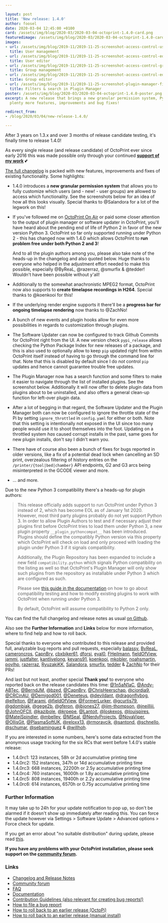 ```yaml
---

layout: post
title: 'New release: 1.4.0'
author: foosel
date: 2020-03-04 12:45:00 +0100
card: /assets/img/blog/2020-03/2020-03-04-octoprint-1.4.0-card.png
featuredimage: /assets/img/blog/2020-03/2020-03-04-octoprint-1.4.0-card.png
images:
- url: /assets/img/blog/2019-11/2019-11-25-screenshot-access-control-users.png
  title: User management
- url: /assets/img/blog/2019-11/2019-11-25-screenshot-access-control-edit-user.png
  title: User editor
- url: /assets/img/blog/2019-11/2019-11-25-screenshot-access-control-groups.png
  title: Group management
- url: /assets/img/blog/2019-11/2019-11-25-screenshot-access-control-edit-group.png
  title: Group editor
- url: /assets/img/blog/2019-11/2019-11-25-screenshot-plugin-manager-filters-and-search.png
  title: Filters & search in Plugin Manager
poster: /assets/img/blog/2020-03/2020-03-04-octoprint-1.4.0-poster.png
excerpt: A new release that brings a new granular permission system, Python 3 compatibility and
  plenty more features, improvements and bug fixes!

redirect_from:
- /blog/2020/03/04/new-release-1.4.0/

---
```


After 3 years on 1.3.x and over 3 months of release candidate testing, it's finally time to release 1.4.0!

As every single release (and release candidate) of OctoPrint ever since early 2016 this was made possible only 
through your continued **[support of my work](/support-octoprint/)** 💕

[The full changelog](https://github.com/foosel/OctoPrint/releases/tag/1.4.0) is packed with 
new features, improvements and fixes of existing functionality. Some highlights:

  * 1.4.0 introduces a **new granular permission system** that allows you to fully customize which users (and - new! - user 
    groups) are allowed to access which functionality. See the screenshots below for an idea of how all this looks
    visually. Special thanks to @Salandora for a lot of the legwork on this!
  * If you've followed me on [OctoPrint On Air](https://www.youtube.com/playlist?list=PL9j2DtsIPVkOFIMRrnnbXsnXtQmwj1IId) 
    or paid some closer attention to the output of plugin manager
    or software updater in OctoPrint, you'll have heard about the pending end of life of Python 2 in favor of the new
    version Python 3. OctoPrint so far only supported running under Python 2 - this has changed now with 1.4.0 which 
    allows OctoPrint to **run problem free under both Python 2 and 3**! 

    And to all the plugin authors among you, please also take note of the heads-up in the changelog and also quoted below.
    Huge thanks to everyone who helped in the adjustment effort needed to make this possible, especially @ByReaL, 
    @razerraz, @smurfix & @tedder! Wouldn't have been possible without y'all!
  * Additionally to the somewhat anachronistic MPEG2 format, OctoPrint now also supports to **create timelapse recordings 
    in H264**. Special thanks to @koenkooi for this!
  * If the underlying render engine supports it there'll be a **progress bar for ongoing timelapse rendering** now thanks
    to @ZachNo!
  * A bunch of new events and plugin hooks allow for even more possibilities in regards to customization through
    plugins.
  * The Software Updater can now be configured to track Github Commits for OctoPrint right from the UI. A new version
    check `pypi_release` allows checking the Python Package Index for new releases of a package, and this is also used
    to optionally allow to keep `pip` updated right from within OctoPrint itself instead of having to go through the
    command line for that. Note that this is disabled by default since I do *not* control `pip` updates and hence cannot
    guarantee trouble free updates.
  * The Plugin Manager now has a search function and some filters to make it easier to navigate through the list
    of installed plugins. See the screenshot below. Additionally it will now offer to delete plugin data from plugins
    about to be uninstalled, and also offers a general clean-up function for left-over plugin data.
  * After a lot of begging in that regard, the Software Updater and the Plugin Manager both can now be configured to ignore
    the throttle state of the Pi by setting `ignore_throttled` in `config.yaml` for either or both. Note that this 
    setting is intentionally not exposed in the UI since too many people would use it to shoot themselves into the foot.
    Updating on a throttled system *has* caused corrupt installs in the past, same goes for new plugin installs, don't 
    say I didn't warn you.
  * There have of course also been a bunch of fixes for bugs reported in older versions, like a fix of a potential dead 
    lock when cancelling an SD print, overzealous filtering of history entries on the `/printer/{tool|bed|chamber}` 
    API endpoints, G2 and G3 arcs being misinterpreted in the GCODE viewer and more.
  * ... and more.

Due to the new Python 3 compatibility there's a heads-up for plugin authors:

> This release officially adds support to run OctoPrint under Python 3 instead of 2, which has become EOL as of January 1st 2020. However, most third party plugins probably do not yet support Python 3. In order to allow Plugin Authors to test and if necessary adjust their plugins first before OctoPrint tries to load them under Python 3, a new plugin property `__plugin_pythoncompat__` has been introduced. Plugins should define the compatibly Python version via this property which OctoPrint will check on load and only proceed with loading the plugin under Python 3 if it signals compatibility. 
>
>
> Additionally, the Plugin Repository has been expanded to include a new field `compatibility.python` which signals Python compatibility on the listing as well so that OctoPrint's Plugin Manager will only show such plugins from the repository as installable under Python 3 which are configured as such.
>
>
> Please see [this guide in the documentation](https://docs.octoprint.org/en/master/plugins/python3_migration.html) on how to go about compatibility testing and how to modify existing plugins to work with OctoPrint when running under Python 3.
>
>
> By default, OctoPrint will assume compatibility to Python 2 only.

You can find the full changelog and release notes as usual [on Github](https://github.com/foosel/OctoPrint/releases/tag/1.4.0).

Also see the **Further Information** and **Links** below for more information,
where to find help and how to roll back.

Special thanks to everyone who contributed to this release and provided full, analyzable bug reports and pull requests, especially [balassy](https://github.com/balassy), [ByReaL](https://github.com/ByReaL), [cameroncros](https://github.com/cameroncros), [CapnBry](https://github.com/CapnBry), [cbxbiker61](https://github.com/cbxbiker61), [dforsi](https://github.com/dforsi), [eyal0](https://github.com/eyal0), [FHeilmann](https://github.com/FHeilmann), [fieldOfView](https://github.com/fieldOfView), [jammi](https://github.com/jammi), [justfalter](https://github.com/justfalter), [kantlivelong](https://github.com/kantlivelong), [kevans91](https://github.com/kevans91), [koenkooi](https://github.com/koenkooi), [mkobler](https://github.com/mkobler), [noahsmartin](https://github.com/noahsmartin), [povlhp](https://github.com/povlhp), [razerraz](https://github.com/razerraz), [RyuzakiKK](https://github.com/RyuzakiKK), [Salandora](https://github.com/Salandora), [smurfix](https://github.com/smurfix), [tedder](https://github.com/tedder) & [ZachNo](https://github.com/ZachNo) for their PRs!

And last but not least, another special **Thank you!** to everyone who reported back on the release candidates this time: [@1n5aN1aC](https://github.com/1n5aN1aC), [@Andy-ABTec](https://github.com/Andy-ABTec), [@BerndJM](https://github.com/BerndJM), [@bzed](https://github.com/bzed), [@CapnBry](https://github.com/CapnBry), [@ChrisHeerschap](https://github.com/ChrisHeerschap), [@ciordia9](https://github.com/ciordia9), [@CRCinAU](https://github.com/CRCinAU), [@Demigod001](https://github.com/Demigod001), [@Deneteus](https://github.com/Deneteus), [@devildant](https://github.com/devildant), [@dragonflybog](https://github.com/dragonflybog), [@elfelton](https://github.com/elfelton), [@Farami](https://github.com/Farami), [@fieldOfView](https://github.com/fieldOfView), [@FormerLurker](https://github.com/FormerLurker), [@gcurtis79](https://github.com/gcurtis79), [@gdombiak](https://github.com/gdombiak), [@gege2b](https://github.com/gege2b), [@gferon](https://github.com/gferon), [@jbjones27](https://github.com/jbjones27), [@jim-thompson](https://github.com/jim-thompson), [@jneilliii](https://github.com/jneilliii), [@JohnOFCII](https://github.com/JohnOFCII), [@kazibole](https://github.com/kazibole), [@krpepe](https://github.com/krpepe), [@Lantoit](https://github.com/Lantoit), [@loskexos](https://github.com/loskexos), [@louispires](https://github.com/louispires), [@MatejSpindler](https://github.com/MatejSpindler), [@mbelley](https://github.com/mbelley), [@MSeal](https://github.com/MSeal), [@NerdyProjects](https://github.com/NerdyProjects), [@NovaViper](https://github.com/NovaViper), [@OllisGit](https://github.com/OllisGit), [@PlasmaSoftUK](https://github.com/PlasmaSoftUK), [@reloxx13](https://github.com/reloxx13), [@rmoravcik](https://github.com/rmoravcik), [@santond](https://github.com/santond), [@schnello](https://github.com/schnello), [@schumar](https://github.com/schumar), [@sebaminguez](https://github.com/sebaminguez) & [@willhoh](https://github.com/willhoh).

If you are interested in some numbers, here's some data extracted from the anonymous usage tracking for the six RCs that
went before 1.4.0's stable release:

  * 1.4.0rc1: 123 instances, 58h or 2d accumulative printing time
  * 1.4.0rc2: 152 instances, 347h or 14d accumulative printing time
  * 1.4.0rc3: 668 instances, 22200h or 2.5y accumulative printing time
  * 1.4.0rc4: 760 instances, 16000h or 1.8y accumulative printing time
  * 1.4.0rc5: 808 instances, 19400h or 2.2y accumulative printing time
  * 1.4.0rc6: 614 instances, 6570h or 0.75y accumulative printing time

### Further Information

It may take up to 24h for your update notification to pop up, so don't 
be alarmed if it doesn't show up immediately after reading this. You
can force the update however via Settings > Software Update > 
Advanced options > Force check for update.

If you get an error about "no suitable distribution" during update, please read 
[this](https://community.octoprint.org/t/i-got-some-error-about-no-suitable-distribution-during-update-and-now-my-server-wont-start/235).

**If you have any problems with your OctoPrint installation, please seek 
support on the [community forum](https://community.octoprint.org).**

### Links

  * [Changelog and Release Notes](https://github.com/foosel/OctoPrint/releases/tag/1.4.0)
  * [Community forum](https://community.octoprint.org)
  * [FAQ](https://faq.octoprint.org)
  * [Documentation](http://docs.octoprint.org/)
  * [Contribution Guidelines (also relevant for creating bug reports!)](https://github.com/foosel/OctoPrint/blob/master/CONTRIBUTING.md)
  * [How to file a bug report](https://github.com/foosel/OctoPrint/blob/master/CONTRIBUTING.md#how-to-file-a-bug-report)
  * [How to roll back to an earlier release (OctoPi)](https://discourse.octoprint.org/t/how-can-i-revert-to-an-older-version-of-the-octoprint-installation-on-my-octopi-image/205)
  * [How to roll back to an earlier release (manual install)](https://discourse.octoprint.org/t/how-can-i-roll-back-to-an-earlier-version-after-an-update/234)
